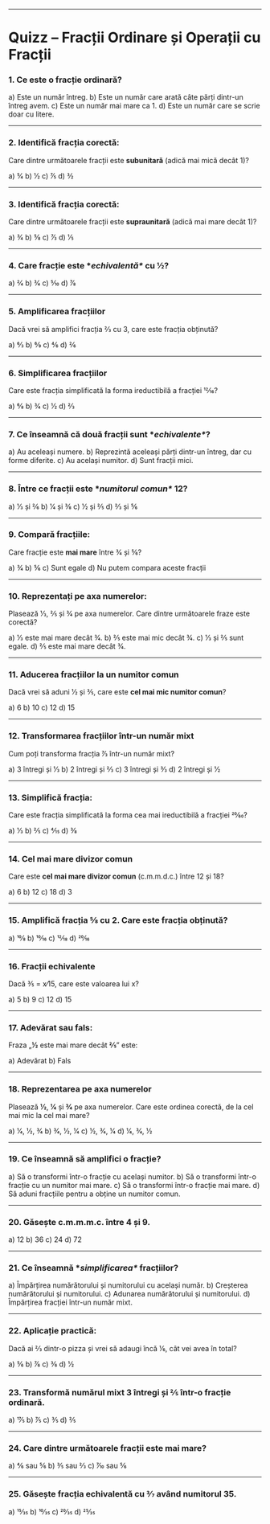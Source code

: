 ------

# **Quizz – Fracții Ordinare și Operații cu Fracții**

### **1. Ce este o fracție ordinară?**

a) Este un număr întreg.
 b) Este un număr care arată câte părți dintr-un întreg avem.
 c) Este un număr mai mare ca 1.
 d) Este un număr care se scrie doar cu litere.

------

### **2. Identifică fracția corectă:**

Care dintre următoarele fracții este **subunitară** (adică mai mică decât 1)?

a) 5⁄4
 b) 1⁄2
 c) 7⁄5
 d) 3⁄2

------

### **3. Identifică fracția corectă:**

Care dintre următoarele fracții este **supraunitară** (adică mai mare decât 1)?

a) 3⁄4
 b) 5⁄8
 c) 7⁄3
 d) 1⁄5

------

### **4. Care fracție este \**echivalentă\** cu 1⁄2?**

a) 2⁄4
 b) 3⁄4
 c) 5⁄10
 d) 7⁄8

------

### **5. Amplificarea fracțiilor**

Dacă vrei să amplifici fracția 2⁄3 cu 3, care este fracția obținută?

a) 6⁄3
 b) 6⁄9
 c) 4⁄6
 d) 2⁄6

------

### **6. Simplificarea fracțiilor**

Care este fracția simplificată la forma ireductibilă a fracției 12⁄16?

a) 6⁄8
 b) 3⁄4
 c) 1⁄2
 d) 2⁄3

------

### **7. Ce înseamnă că două fracții sunt \**echivalente\**?**

a) Au aceleași numere.
 b) Reprezintă aceleași părți dintr-un întreg, dar cu forme diferite.
 c) Au același numitor.
 d) Sunt fracții mici.

------

### **8. Între ce fracții este \**numitorul comun\** 12?**

a) 1⁄3 și 2⁄6
 b) 1⁄4 și 3⁄8
 c) 1⁄2 și 2⁄5
 d) 2⁄3 și 5⁄6

------

### **9. Compară fracțiile:**

Care fracție este **mai mare** între 3⁄4 și 5⁄6?

a) 3⁄4
 b) 5⁄6
 c) Sunt egale
 d) Nu putem compara aceste fracții

------

### **10. Reprezentați pe axa numerelor:**

Plasează 1⁄3, 2⁄5 și 3⁄4 pe axa numerelor. Care dintre următoarele fraze este corectă?

a) 1⁄3 este mai mare decât 3⁄4.
 b) 2⁄5 este mai mic decât 3⁄4.
 c) 1⁄3 și 2⁄5 sunt egale.
 d) 2⁄5 este mai mare decât 3⁄4.

------

### **11. Aducerea fracțiilor la un numitor comun**

Dacă vrei să aduni 1⁄2 și 3⁄5, care este **cel mai mic numitor comun**?

a) 6
 b) 10
 c) 12
 d) 15

------

### **12. Transformarea fracțiilor într-un număr mixt**

Cum poți transforma fracția 7⁄3 într-un număr mixt?

a) 3 întregi și 1⁄3
 b) 2 întregi și 2⁄3
 c) 3 întregi și 3⁄3
 d) 2 întregi și 1⁄2

------

### **13. Simplifică fracția:**

Care este fracția simplificată la forma cea mai ireductibilă a fracției 20⁄60?

a) 1⁄3
 b) 2⁄5
 c) 4⁄15
 d) 3⁄8

------

### **14. Cel mai mare divizor comun**

Care este **cel mai mare divizor comun** (c.m.m.d.c.) între 12 și 18?

a) 6
 b) 12
 c) 18
 d) 3

------

### **15. Amplifică fracția 5⁄8 cu 2. Care este fracția obținută?**

a) 10⁄8
 b) 10⁄16
 c) 12⁄18
 d) 20⁄16

------

### **16. Fracții echivalente**

Dacă 3⁄5 = x⁄15, care este valoarea lui x?

a) 5
 b) 9
 c) 12
 d) 15

------

### **17. Adevărat sau fals:**

Fraza „**1⁄2** este mai mare decât **2⁄5**” este:

a) Adevărat
 b) Fals

------

### **18. Reprezentarea pe axa numerelor**

Plasează **1⁄2**, **1⁄4** și **3⁄4** pe axa numerelor. Care este ordinea corectă, de la cel mai mic la cel mai mare?

a) 1⁄4, 1⁄2, 3⁄4
 b) 3⁄4, 1⁄2, 1⁄4
 c) 1⁄2, 3⁄4, 1⁄4
 d) 1⁄4, 3⁄4, 1⁄2

------

### **19. Ce înseamnă să amplifici o fracție?**

a) Să o transformi într-o fracție cu același numitor.
 b) Să o transformi într-o fracție cu un numitor mai mare.
 c) Să o transformi într-o fracție mai mare.
 d) Să aduni fracțiile pentru a obține un numitor comun.

------

### **20. Găsește c.m.m.m.c. între 4 și 9.**

a) 12
 b) 36
 c) 24
 d) 72

------

### **21. Ce înseamnă \**simplificarea\** fracțiilor?**

a) Împărțirea numărătorului și numitorului cu același număr.
 b) Creșterea numărătorului și numitorului.
 c) Adunarea numărătorului și numitorului.
 d) Împărțirea fracției într-un număr mixt.

------

### **22. Aplicație practică:**

Dacă ai 2⁄3 dintr-o pizza și vrei să adaugi încă 1⁄6, cât vei avea în total?

a) 5⁄6
 b) 7⁄6
 c) 3⁄6
 d) 1⁄2

------

### **23. Transformă numărul mixt 3 întregi și 2⁄5 într-o fracție ordinară.**

a) 17⁄5
 b) 7⁄5
 c) 3⁄5
 d) 2⁄5

------

### **24. Care dintre următoarele fracții este mai mare?**

a) 4⁄6 sau 5⁄6
 b) 3⁄5 sau 2⁄3
 c) 7⁄10 sau 5⁄6

------

### **25. Găsește fracția echivalentă cu 3⁄7 având numitorul 35.**

a) 15⁄35
 b) 10⁄35
 c) 20⁄35
 d) 25⁄35